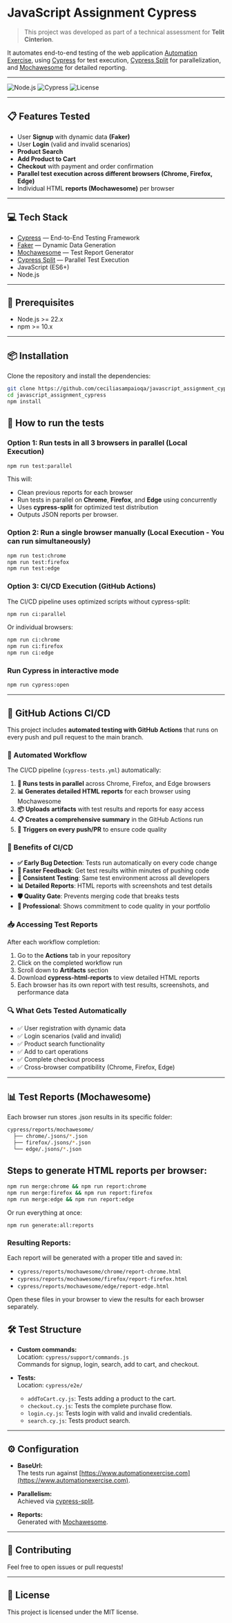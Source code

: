 # JavaScript Assignment Cypress

> This project was developed as part of a technical assessment for **Telit Cinterion**.

It automates end-to-end testing of the web application [Automation Exercise](https://www.automationexercise.com), using [Cypress](https://www.cypress.io/) for test execution, [Cypress Split](https://github.com/bahmutov/cypress-split) for parallelization, and [Mochawesome](https://github.com/adamgruber/mochawesome) for detailed reporting.

---

![Node.js](https://img.shields.io/badge/node-22.x-brightgreen)
![Cypress](https://img.shields.io/badge/cypress-14.x-brightgreen)
![License](https://img.shields.io/badge/license-MIT-blue)

---

## 📋 Features Tested

- User **Signup** with dynamic data **(Faker)**
- User **Login** (valid and invalid scenarios)
- **Product Search**
- **Add Product to Cart**
- **Checkout** with payment and order confirmation
- **Parallel test execution across different browsers (Chrome, Firefox, Edge)**
- Individual HTML **reports (Mochawesome)** per browser

---

## 💻 Tech Stack

- [Cypress](https://www.cypress.io/) — End-to-End Testing Framework
- [Faker](https://fakerjs.dev/) — Dynamic Data Generation
- [Mochawesome](https://github.com/adamgruber/mochawesome) — Test Report Generator
- [Cypress Split](https://github.com/bahmutov/cypress-split) — Parallel Test Execution
- JavaScript (ES6+)
- Node.js

---

## 🔧 Prerequisites

- Node.js >= 22.x
- npm >= 10.x

---

## 📦 Installation

Clone the repository and install the dependencies:

```bash
git clone https://github.com/ceciliasampaioqa/javascript_assignment_cypress.git
cd javascript_assignment_cypress
npm install
```

## 🚀 How to run the tests

### Option 1: Run tests in all 3 browsers in parallel (Local Execution)

```bash
npm run test:parallel
```

This will:

- Clean previous reports for each browser
- Run tests in parallel on **Chrome**, **Firefox**, and **Edge** using concurrently
- Uses **cypress-split** for optimized test distribution
- Outputs JSON reports per browser.

### Option 2: Run a single browser manually (Local Execution - You can run simultaneously)

```bash
npm run test:chrome
npm run test:firefox
npm run test:edge
```

### Option 3: CI/CD Execution (GitHub Actions)

The CI/CD pipeline uses optimized scripts without cypress-split:

```bash
npm run ci:parallel
```

Or individual browsers:

```bash
npm run ci:chrome
npm run ci:firefox
npm run ci:edge
```

### Run Cypress in interactive mode

```bash
npm run cypress:open
```

---

## 🚀 GitHub Actions CI/CD

This project includes **automated testing with GitHub Actions** that runs on every push and pull request to the main branch.

### 🔄 Automated Workflow

The CI/CD pipeline (`cypress-tests.yml`) automatically:

1. **🧪 Runs tests in parallel** across Chrome, Firefox, and Edge browsers
2. **📊 Generates detailed HTML reports** for each browser using Mochawesome
3. **📦 Uploads artifacts** with test results and reports for easy access
4. **📋 Creates a comprehensive summary** in the GitHub Actions run
5. **🔄 Triggers on every push/PR** to ensure code quality

### 🎯 Benefits of CI/CD

- **✅ Early Bug Detection**: Tests run automatically on every code change
- **🚀 Faster Feedback**: Get test results within minutes of pushing code
- **🔄 Consistent Testing**: Same test environment across all developers
- **📊 Detailed Reports**: HTML reports with screenshots and test details
- **🛡️ Quality Gate**: Prevents merging code that breaks tests
- **💼 Professional**: Shows commitment to code quality in your portfolio

### 📥 Accessing Test Reports

After each workflow completion:

1. Go to the **Actions** tab in your repository
2. Click on the completed workflow run
3. Scroll down to **Artifacts** section
4. Download **cypress-html-reports** to view detailed HTML reports
5. Each browser has its own report with test results, screenshots, and performance data

### 🔍 What Gets Tested Automatically

- ✅ User registration with dynamic data
- ✅ Login scenarios (valid and invalid)
- ✅ Product search functionality
- ✅ Add to cart operations
- ✅ Complete checkout process
- ✅ Cross-browser compatibility (Chrome, Firefox, Edge)

---

## 📊 Test Reports (Mochawesome)

Each browser run stores .json results in its specific folder:

```bash
cypress/reports/mochawesome/
  ├── chrome/.jsons/*.json
  ├── firefox/.jsons/*.json
  └── edge/.jsons/*.json
```

## Steps to generate HTML reports per browser:

```bash
npm run merge:chrome && npm run report:chrome
npm run merge:firefox && npm run report:firefox
npm run merge:edge && npm run report:edge

```

Or run everything at once:

```
npm run generate:all:reports
```

### Resulting Reports:

Each report will be generated with a proper title and saved in:

- `cypress/reports/mochawesome/chrome/report-chrome.html`
- `cypress/reports/mochawesome/firefox/report-firefox.html`
- `cypress/reports/mochawesome/edge/report-edge.html`

Open these files in your browser to view the results for each browser separately.

## 🛠️ Test Structure

- **Custom commands:**  
  Location: `cypress/support/commands.js`  
  Commands for signup, login, search, add to cart, and checkout.

- **Tests:**  
  Location: `cypress/e2e/`
  - `addToCart.cy.js`: Tests adding a product to the cart.
  - `checkout.cy.js`: Tests the complete purchase flow.
  - `login.cy.js`: Tests login with valid and invalid credentials.
  - `search.cy.js`: Tests product search.

---

## ⚙️ Configuration

- **BaseUrl:**  
  The tests run against [https://www.automationexercise.com](https://www.automationexercise.com).

- **Parallelism:**  
  Achieved via [cypress-split](https://github.com/bahmutov/cypress-split).

- **Reports:**  
  Generated with [Mochawesome](https://github.com/adamgruber/mochawesome).

---

## 🤝 Contributing

Feel free to open issues or pull requests!

---

## 📄 License

This project is licensed under the MIT license.
